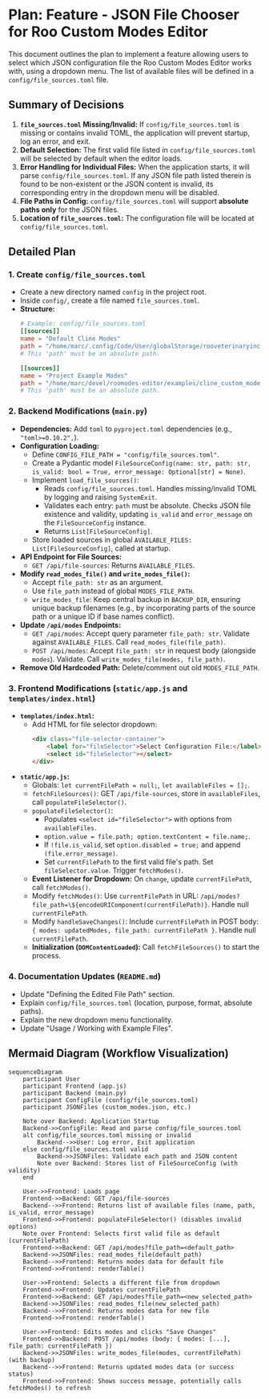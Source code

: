 # Plan: Feature - JSON File Chooser for Roo Custom Modes Editor

This document outlines the plan to implement a feature allowing users to select which JSON configuration file the Roo Custom Modes Editor works with, using a dropdown menu. The list of available files will be defined in a `config/file_sources.toml` file.

## Summary of Decisions

1.  **`file_sources.toml` Missing/Invalid:** If `config/file_sources.toml` is missing or contains invalid TOML, the application will prevent startup, log an error, and exit.
2.  **Default Selection:** The first valid file listed in `config/file_sources.toml` will be selected by default when the editor loads.
3.  **Error Handling for Individual Files:** When the application starts, it will parse `config/file_sources.toml`. If any JSON file path listed therein is found to be non-existent or the JSON content is invalid, its corresponding entry in the dropdown menu will be disabled.
4.  **File Paths in Config:** `config/file_sources.toml` will support **absolute paths only** for the JSON files.
5.  **Location of `file_sources.toml`:** The configuration file will be located at `config/file_sources.toml`.

## Detailed Plan

### 1. Create `config/file_sources.toml`

*   Create a new directory named `config` in the project root.
*   Inside `config/`, create a file named `file_sources.toml`.
*   **Structure:**
    ```toml
    # Example: config/file_sources.toml
    [[sources]]
    name = "Default Cline Modes"
    path = "/home/marc/.config/Code/User/globalStorage/rooveterinaryinc.roo-cline/settings/custom_modes.json"
    # This 'path' must be an absolute path.

    [[sources]]
    name = "Project Example Modes"
    path = "/home/marc/devel/roomodes-editor/examples/cline_custom_modes.json"
    # This 'path' must be an absolute path.
    ```

### 2. Backend Modifications (`main.py`)

*   **Dependencies:** Add `toml` to `pyproject.toml` dependencies (e.g., `"toml>=0.10.2",`).
*   **Configuration Loading:**
    *   Define `CONFIG_FILE_PATH = "config/file_sources.toml"`.
    *   Create a Pydantic model `FileSourceConfig(name: str, path: str, is_valid: bool = True, error_message: Optional[str] = None)`.
    *   Implement `load_file_sources()`:
        *   Reads `config/file_sources.toml`. Handles missing/invalid TOML by logging and raising `SystemExit`.
        *   Validates each entry: `path` must be absolute. Checks JSON file existence and validity, updating `is_valid` and `error_message` on the `FileSourceConfig` instance.
        *   Returns `List[FileSourceConfig]`.
    *   Store loaded sources in global `AVAILABLE_FILES: List[FileSourceConfig]`, called at startup.
*   **API Endpoint for File Sources:**
    *   `GET /api/file-sources`: Returns `AVAILABLE_FILES`.
*   **Modify `read_modes_file()` and `write_modes_file()`:**
    *   Accept `file_path: str` as an argument.
    *   Use `file_path` instead of global `MODES_FILE_PATH`.
    *   `write_modes_file`: Keep central backup in `BACKUP_DIR`, ensuring unique backup filenames (e.g., by incorporating parts of the source path or a unique ID if base names conflict).
*   **Update `/api/modes` Endpoints:**
    *   `GET /api/modes`: Accept query parameter `file_path: str`. Validate against `AVAILABLE_FILES`. Call `read_modes_file(file_path)`.
    *   `POST /api/modes`: Accept `file_path: str` in request body (alongside `modes`). Validate. Call `write_modes_file(modes, file_path)`.
*   **Remove Old Hardcoded Path:** Delete/comment out old `MODES_FILE_PATH`.

### 3. Frontend Modifications (`static/app.js` and `templates/index.html`)

*   **`templates/index.html`:**
    *   Add HTML for file selector dropdown:
        ```html
        <div class="file-selector-container">
            <label for="fileSelector">Select Configuration File:</label>
            <select id="fileSelector"></select>
        </div>
        ```
*   **`static/app.js`:**
    *   Globals: `let currentFilePath = null;`, `let availableFiles = [];`.
    *   `fetchFileSources()`: GET `/api/file-sources`, store in `availableFiles`, call `populateFileSelector()`.
    *   `populateFileSelector()`:
        *   Populates `<select id="fileSelector">` with options from `availableFiles`.
        *   `option.value = file.path; option.textContent = file.name;`.
        *   If `!file.is_valid`, set `option.disabled = true;` and append `(file.error_message)`.
        *   Set `currentFilePath` to the first valid file's path. Set `fileSelector.value`. Trigger `fetchModes()`.
    *   **Event Listener for Dropdown:** On `change`, update `currentFilePath`, call `fetchModes()`.
    *   Modify `fetchModes()`: Use `currentFilePath` in URL: `/api/modes?file_path=\${encodeURIComponent(currentFilePath)}`. Handle null `currentFilePath`.
    *   Modify `handleSaveChanges()`: Include `currentFilePath` in POST body: `{ modes: updatedModes, file_path: currentFilePath }`. Handle null `currentFilePath`.
    *   **Initialization (`DOMContentLoaded`):** Call `fetchFileSources()` to start the process.

### 4. Documentation Updates (`README.md`)

*   Update "Defining the Edited File Path" section.
*   Explain `config/file_sources.toml` (location, purpose, format, absolute paths).
*   Explain the new dropdown menu functionality.
*   Update "Usage / Working with Example Files".

## Mermaid Diagram (Workflow Visualization)

```mermaid
sequenceDiagram
    participant User
    participant Frontend (app.js)
    participant Backend (main.py)
    participant ConfigFile (config/file_sources.toml)
    participant JSONFiles (custom_modes.json, etc.)

    Note over Backend: Application Startup
    Backend->>ConfigFile: Read and parse config/file_sources.toml
    alt config/file_sources.toml missing or invalid
        Backend-->>User: Log error, Exit application
    else config/file_sources.toml valid
        Backend->>JSONFiles: Validate each path and JSON content
        Note over Backend: Stores list of FileSourceConfig (with validity)
    end

    User->>Frontend: Loads page
    Frontend->>Backend: GET /api/file-sources
    Backend-->>Frontend: Returns list of available files (name, path, is_valid, error_message)
    Frontend->>Frontend: populateFileSelector() (disables invalid options)
    Note over Frontend: Selects first valid file as default (currentFilePath)
    Frontend->>Backend: GET /api/modes?file_path=<default_path>
    Backend->>JSONFiles: read_modes_file(default_path)
    Backend-->>Frontend: Returns modes data for default file
    Frontend->>Frontend: renderTable()

    User->>Frontend: Selects a different file from dropdown
    Frontend->>Frontend: Updates currentFilePath
    Frontend->>Backend: GET /api/modes?file_path=<new_selected_path>
    Backend->>JSONFiles: read_modes_file(new_selected_path)
    Backend-->>Frontend: Returns modes data for new file
    Frontend->>Frontend: renderTable()

    User->>Frontend: Edits modes and clicks "Save Changes"
    Frontend->>Backend: POST /api/modes (body: { modes: [...], file_path: currentFilePath })
    Backend->>JSONFiles: write_modes_file(modes, currentFilePath) (with backup)
    Backend-->>Frontend: Returns updated modes data (or success status)
    Frontend->>Frontend: Shows success message, potentially calls fetchModes() to refresh